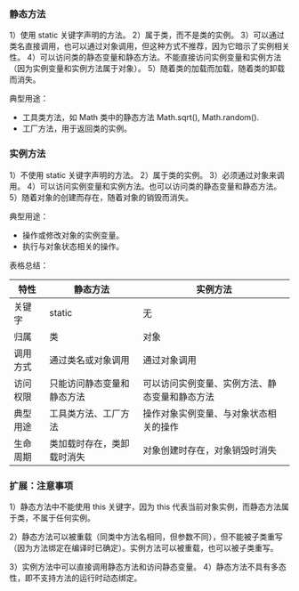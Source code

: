 ### 静态方法
1）使用 static 关键字声明的方法。
2）属于类，而不是类的实例。
3）可以通过类名直接调用，也可以通过对象调用，但这种方式不推荐，因为它暗示了实例相关性。
4）可以访问类的静态变量和静态方法。不能直接访问实例变量和实例方法（因为实例变量和实例方法属于对象）。
5）随着类的加载而加载，随着类的卸载而消失。

典型用途：
- 工具类方法，如 Math 类中的静态方法 Math.sqrt(), Math.random().
- 工厂方法，用于返回类的实例。

### 实例方法
1）不使用 static 关键字声明的方法。
2）属于类的实例。
3）必须通过对象来调用。
4）可以访问实例变量和实例方法。也可以访问类的静态变量和静态方法。
5）随着对象的创建而存在，随着对象的销毁而消失。

典型用途：
- 操作或修改对象的实例变量。
- 执行与对象状态相关的操作。

表格总结：

|特性|	静态方法|	实例方法|
|---|---|---|
|关键字	|static	|无|
|归属	|类	|对象|
|调用方式	|通过类名或对象调用	|通过对象调用|
|访问权限	|只能访问静态变量和静态方法	|可以访问实例变量、实例方法、静态变量和静态方法|
|典型用途	|工具类方法、工厂方法|	操作对象实例变量、与对象状态相关的操作|
|生命周期	|类加载时存在，类卸载时消失|	对象创建时存在，对象销毁时消失|

### 扩展：注意事项
1）静态方法中不能使用 this 关键字，因为 this 代表当前对象实例，而静态方法属于类，不属于任何实例。

2）静态方法可以被重载（同类中方法名相同，但参数不同），但不能被子类重写（因为方法绑定在编译时已确定）。实例方法可以被重载，也可以被子类重写。

3）实例方法中可以直接调用静态方法和访问静态变量。
4）静态方法不具有多态性，即不支持方法的运行时动态绑定。